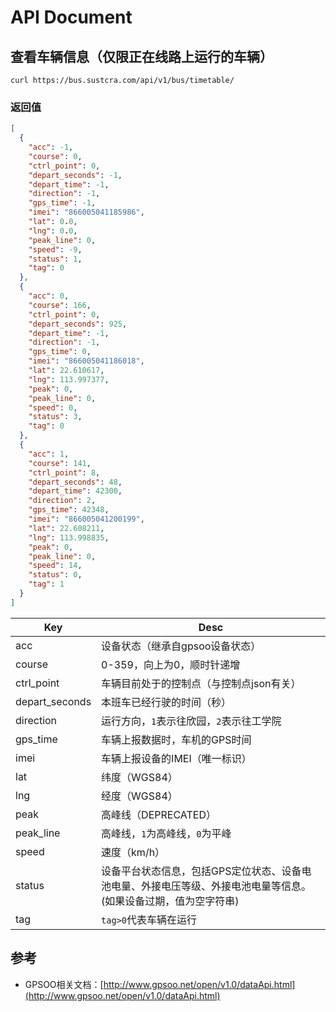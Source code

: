 # API Document

## 查看车辆信息（仅限正在线路上运行的车辆）

```shell
curl https://bus.sustcra.com/api/v1/bus/timetable/
```

### 返回值

```json
[
  {
    "acc": -1, 
    "course": 0, 
    "ctrl_point": 0, 
    "depart_seconds": -1, 
    "depart_time": -1, 
    "direction": -1, 
    "gps_time": -1, 
    "imei": "866005041185986", 
    "lat": 0.0, 
    "lng": 0.0, 
    "peak_line": 0, 
    "speed": -9, 
    "status": 1, 
    "tag": 0
  }, 
  {
    "acc": 0, 
    "course": 166, 
    "ctrl_point": 0, 
    "depart_seconds": 925, 
    "depart_time": -1, 
    "direction": -1, 
    "gps_time": 0, 
    "imei": "866005041186018", 
    "lat": 22.610617, 
    "lng": 113.997377, 
    "peak": 0, 
    "peak_line": 0, 
    "speed": 0, 
    "status": 3, 
    "tag": 0
  }, 
  {
    "acc": 1, 
    "course": 141, 
    "ctrl_point": 8, 
    "depart_seconds": 48, 
    "depart_time": 42300, 
    "direction": 2, 
    "gps_time": 42348, 
    "imei": "866005041200199", 
    "lat": 22.608211, 
    "lng": 113.998835, 
    "peak": 0, 
    "peak_line": 0, 
    "speed": 14, 
    "status": 0, 
    "tag": 1
  }
]
```

| Key            | Desc                                                         |
| -------------- | ------------------------------------------------------------ |
| acc            | 设备状态（继承自gpsoo设备状态）                              |
| course         | 0-359，向上为0，顺时针递增                                   |
| ctrl_point     | 车辆目前处于的控制点（与控制点json有关）                     |
| depart_seconds | 本班车已经行驶的时间（秒）                                   |
| direction      | 运行方向，`1`表示往欣园，`2`表示往工学院                     |
| gps_time       | 车辆上报数据时，车机的GPS时间                                |
| imei           | 车辆上报设备的IMEI（唯一标识）                               |
| lat            | 纬度（WGS84）                                                |
| lng            | 经度（WGS84）                                                |
| peak           | 高峰线（DEPRECATED）                                         |
| peak_line      | 高峰线，`1`为高峰线，`0`为平峰                               |
| speed          | 速度（km/h）                                                 |
| status         | 设备平台状态信息，包括GPS定位状态、设备电池电量、外接电压等级、外接电池电量等信息。(如果设备过期，值为空字符串) |
| tag            | `tag>0`代表车辆在运行                                        |

## 参考

- GPSOO相关文档：[http://www.gpsoo.net/open/v1.0/dataApi.html](http://www.gpsoo.net/open/v1.0/dataApi.html)